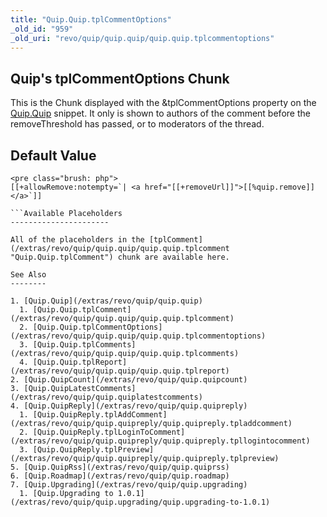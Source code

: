 ```yaml
---
title: "Quip.Quip.tplCommentOptions"
_old_id: "959"
_old_uri: "revo/quip/quip.quip/quip.quip.tplcommentoptions"
---
```


Quip's tplCommentOptions Chunk
------------------------------

This is the Chunk displayed with the &tplCommentOptions property on the [Quip.Quip](/extras/revo/quip/quip.quip "Quip.Quip") snippet. It only is shown to authors of the comment before the removeThreshold has passed, or to moderators of the thread.

Default Value
-------------

```
<pre class="brush: php">
[[+allowRemove:notempty=`| <a href="[[+removeUrl]]">[[%quip.remove]]</a>`]]

```Available Placeholders
----------------------

All of the placeholders in the [tplComment](/extras/revo/quip/quip.quip/quip.quip.tplcomment "Quip.Quip.tplComment") chunk are available here.

See Also
--------

1. [Quip.Quip](/extras/revo/quip/quip.quip)
  1. [Quip.Quip.tplComment](/extras/revo/quip/quip.quip/quip.quip.tplcomment)
  2. [Quip.Quip.tplCommentOptions](/extras/revo/quip/quip.quip/quip.quip.tplcommentoptions)
  3. [Quip.Quip.tplComments](/extras/revo/quip/quip.quip/quip.quip.tplcomments)
  4. [Quip.Quip.tplReport](/extras/revo/quip/quip.quip/quip.quip.tplreport)
2. [Quip.QuipCount](/extras/revo/quip/quip.quipcount)
3. [Quip.QuipLatestComments](/extras/revo/quip/quip.quiplatestcomments)
4. [Quip.QuipReply](/extras/revo/quip/quip.quipreply)
  1. [Quip.QuipReply.tplAddComment](/extras/revo/quip/quip.quipreply/quip.quipreply.tpladdcomment)
  2. [Quip.QuipReply.tplLoginToComment](/extras/revo/quip/quip.quipreply/quip.quipreply.tpllogintocomment)
  3. [Quip.QuipReply.tplPreview](/extras/revo/quip/quip.quipreply/quip.quipreply.tplpreview)
5. [Quip.QuipRss](/extras/revo/quip/quip.quiprss)
6. [Quip.Roadmap](/extras/revo/quip/quip.roadmap)
7. [Quip.Upgrading](/extras/revo/quip/quip.upgrading)
  1. [Quip.Upgrading to 1.0.1](/extras/revo/quip/quip.upgrading/quip.upgrading-to-1.0.1)